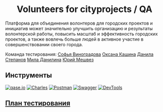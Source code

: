 <h1 align="center">
Volunteers for cityprojects / QA
</h1>

Платформа для объединения волонтеров для городских проектов и инициатив может значительно улучшить организацию и результаты волонтерской работы, повысить масштаб и эффективность городских проектов, а также вовлечь больше людей в активное участие в совершенствовании своего города.

Команда тестирования:
[Софья Виноградова](https://github.com/Twilight-Messiah) 
[Оксана Кашина](https://github.com/KashinaOksi)
[Данила Степанов](https://github.com/danilastepanov)
[Мила Данилина](https://github.com/mimimila)
[Юрий Мешвез](https://github.com/meshvez01) 

## Инструменты
[![qase.io][qase.io-badge]][qase.io-url]
[![Charles][Charles-badge]][Charles-url]
[![Postman][Postman-badge]][Postman-url]
[![Swagger][Swagger-badge]][Swagger-url]
[![DevTools][DevTools-badge]][DevTools-url]

## [План тестирования](https://docs.google.com/document/d/1aJxE3HqGL7-Fji1ff7yI0kHS0APkjkd8mOPbhxyoZxY/edit?usp=sharing)

<!-- MARKDOWN LINKS & BADGES -->

[qase.io-url]: https://www.qase.io/

[qase.io-badge]: https://i123.fastpic.org/big/2024/0221/18/23d29703f8a2b8c20860b8e7a9a8bb18.jpg

[Charles-url]: https://www.charlesproxy.com/

[Charles-badge]: https://i123.fastpic.org/big/2024/0221/d2/38a499f5cf1710336b3cb881d4fc6bd2.jpg

[Postman-url]: https://www.postman.com/

[Postman-badge]: https://img.shields.io/badge/Postman-FF6C37?style=for-the-badge&logo=postman&logoColor=white

[Swagger-url]: https://swagger.io/

[Swagger-badge]: https://img.shields.io/badge/-Swagger-%23Clojure?style=for-the-badge&logo=swagger&logoColor=white

[DevTools-url]: https://developer.chrome.com/docs/devtools?hl=ru

[DevTools-badge]: https://i123.fastpic.org/big/2024/0221/c7/fd929531b9957ce7b9b8e939b5f6c9c7.jpg

